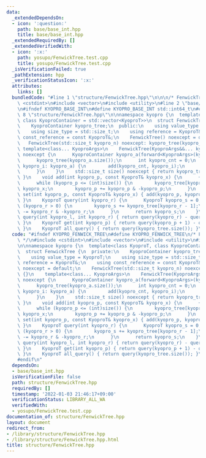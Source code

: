 ```yaml
---
data:
  _extendedDependsOn:
  - icon: ':question:'
    path: base/base_int.hpp
    title: base/base_int.hpp
  _extendedRequiredBy: []
  _extendedVerifiedWith:
  - icon: ':x:'
    path: yosupo/FenwickTree.test.cpp
    title: yosupo/FenwickTree.test.cpp
  _isVerificationFailed: true
  _pathExtension: hpp
  _verificationStatusIcon: ':x:'
  attributes:
    links: []
  bundledCode: "#line 1 \"structure/FenwickTree.hpp\"\n\n\n/* FenwickTree */\n#include\
    \ <cstdint>\n#include <vector>\n#include <utility>\n#line 2 \"base/base_int.hpp\"\
    \n#ifndef KYOPRO_BASE_INT\n#define KYOPRO_BASE_INT std::int64_t\n#endif\n#line\
    \ 8 \"structure/FenwickTree.hpp\"\n\nnamespace kyopro {\n  template<class KyoproT,\
    \ class KyoproContainer = std::vector<KyoproT>>\n  struct FenwickTree {\n  private:\n\
    \    KyoproContainer kyopro_tree;\n  public:\n    using value_type = KyoproT;\n\
    \    using size_type = std::size_t;\n    using reference = KyoproT&;\n    using\
    \ const_reference = const KyoproT&;\n    FenwickTree() noexcept = default;\n \
    \   FenwickTree(std::size_t kyopro_n) noexcept: kyopro_tree(kyopro_n) {}\n   \
    \ template<class... KyoproArgs>\n    FenwickTree(KyoproArgs&&... kyopro_args)\
    \ noexcept {\n      KyoproContainer kyopro_a(forward<KyoproArgs>(kyopro_args)...);\n\
    \      kyopro_tree(kyopro_a.size());\n      int kyopro_cnt = 0;\n      for (KyoproT&&\
    \ kyopro_i: kyopro_a) {\n        add(kyopro_cnt, kyopro_i);\n        ++kyopro_cnt;\n\
    \      }\n    }\n    std::size_t size() noexcept { return kyopro_tree.size();\
    \ }\n    void add(int kyopro_p, const KyoproT& kyopro_x) {\n      ++kyopro_p;\n\
    \      while (kyopro_p <= (int)size()) {\n        kyopro_tree[kyopro_p - 1] +=\
    \ kyopro_x;\n        kyopro_p += kyopro_p & -kyopro_p;\n      }\n    }\n    void\
    \ set(int kyopro_p, const KyoproT& kyopro_x) { add(kyopro_p, kyopro_x - get(kyopro_p));\
    \ }\n    KyoproT query(int kyopro_r) {\n      KyoproT kyopro_s = 0;\n      while\
    \ (kyopro_r > 0) {\n        kyopro_s += kyopro_tree[kyopro_r - 1];\n        kyopro_r\
    \ -= kyopro_r & -kyopro_r;\n      }\n      return kyopro_s;\n    }\n    KyoproT\
    \ query(int kyopro_l, int kyopro_r) { return query(kyopro_r) - query(kyopro_l);\
    \ }\n    KyoproT get(int kyopro_p) { return query(kyopro_p + 1) - query(kyopro_p);\
    \ }\n    KyoproT all_query() { return query(kyopro_tree.size()); }\n  };\n}\n\n"
  code: "#ifndef KYOPRO_FENWICK_TREE\n#define KYOPRO_FENWICK_TREE\n/* FenwickTree\
    \ */\n#include <cstdint>\n#include <vector>\n#include <utility>\n#include \"../base/base_int.hpp\"\
    \n\nnamespace kyopro {\n  template<class KyoproT, class KyoproContainer = std::vector<KyoproT>>\n\
    \  struct FenwickTree {\n  private:\n    KyoproContainer kyopro_tree;\n  public:\n\
    \    using value_type = KyoproT;\n    using size_type = std::size_t;\n    using\
    \ reference = KyoproT&;\n    using const_reference = const KyoproT&;\n    FenwickTree()\
    \ noexcept = default;\n    FenwickTree(std::size_t kyopro_n) noexcept: kyopro_tree(kyopro_n)\
    \ {}\n    template<class... KyoproArgs>\n    FenwickTree(KyoproArgs&&... kyopro_args)\
    \ noexcept {\n      KyoproContainer kyopro_a(forward<KyoproArgs>(kyopro_args)...);\n\
    \      kyopro_tree(kyopro_a.size());\n      int kyopro_cnt = 0;\n      for (KyoproT&&\
    \ kyopro_i: kyopro_a) {\n        add(kyopro_cnt, kyopro_i);\n        ++kyopro_cnt;\n\
    \      }\n    }\n    std::size_t size() noexcept { return kyopro_tree.size();\
    \ }\n    void add(int kyopro_p, const KyoproT& kyopro_x) {\n      ++kyopro_p;\n\
    \      while (kyopro_p <= (int)size()) {\n        kyopro_tree[kyopro_p - 1] +=\
    \ kyopro_x;\n        kyopro_p += kyopro_p & -kyopro_p;\n      }\n    }\n    void\
    \ set(int kyopro_p, const KyoproT& kyopro_x) { add(kyopro_p, kyopro_x - get(kyopro_p));\
    \ }\n    KyoproT query(int kyopro_r) {\n      KyoproT kyopro_s = 0;\n      while\
    \ (kyopro_r > 0) {\n        kyopro_s += kyopro_tree[kyopro_r - 1];\n        kyopro_r\
    \ -= kyopro_r & -kyopro_r;\n      }\n      return kyopro_s;\n    }\n    KyoproT\
    \ query(int kyopro_l, int kyopro_r) { return query(kyopro_r) - query(kyopro_l);\
    \ }\n    KyoproT get(int kyopro_p) { return query(kyopro_p + 1) - query(kyopro_p);\
    \ }\n    KyoproT all_query() { return query(kyopro_tree.size()); }\n  };\n}\n\
    #endif\n"
  dependsOn:
  - base/base_int.hpp
  isVerificationFile: false
  path: structure/FenwickTree.hpp
  requiredBy: []
  timestamp: '2022-01-03 21:46:17+09:00'
  verificationStatus: LIBRARY_ALL_WA
  verifiedWith:
  - yosupo/FenwickTree.test.cpp
documentation_of: structure/FenwickTree.hpp
layout: document
redirect_from:
- /library/structure/FenwickTree.hpp
- /library/structure/FenwickTree.hpp.html
title: structure/FenwickTree.hpp
---
```

